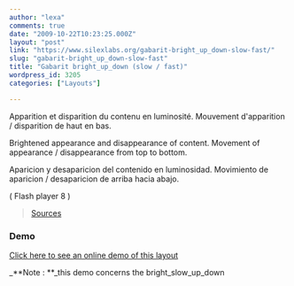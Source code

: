 ```yaml
---
author: "lexa"
comments: true
date: "2009-10-22T10:23:25.000Z"
layout: "post"
link: "https://www.silexlabs.org/gabarit-bright_up_down-slow-fast/"
slug: "gabarit-bright_up_down-slow-fast"
title: "Gabarit bright_up_down (slow / fast)"
wordpress_id: 3205
categories: ["Layouts"]

---
```

Apparition et disparition du contenu en luminosité.
Mouvement d'apparition / disparition de haut en bas.

Brightened appearance and disappearance of content.
Movement of appearance / disappearance from top to bottom.

Aparicion y desaparicion del contenido en luminosidad.
Movimiento de aparicion / desaparicion de arriba hacia abajo.

( Flash player 8 )

> [Sources](http://www.pascaldesign.fr/down/layouts/bright_up_down.zip)


### Demo


[Click here to see an online demo of this layout](https://www.silexlabs.org/silex_server/?/layout.demo2#/start/page.2)

_**Note : **_this demo concerns the bright_slow_up_down

